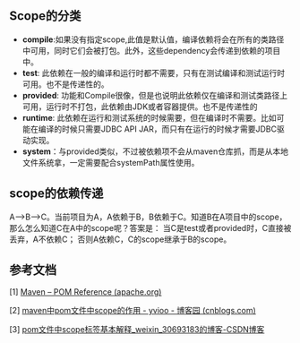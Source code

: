 ## Scope的分类

- **compile**:如果没有指定scope,此值是默认值，编译依赖将会在所有的类路径中可用，同时它们会被打包。此外，这些dependency会传递到依赖的项目中。
- **test**: 此依赖在一般的编译和运行时都不需要，只有在测试编译和测试运行时可用。也不是传递性的。
- **provided**: 功能和Compile很像，但是也说明此依赖仅在编译和测试类路径上可用，运行时不打包，此依赖由JDK或者容器提供。也不是传递性的
- **runtime**: 此依赖在运行和测试系统的时候需要，但在编译时不需要。比如可能在编译的时候只需要JDBC API JAR，而只有在运行的时候才需要JDBC驱动实现。
- **system**：与provided类似，不过被依赖项不会从maven仓库抓，而是从本地文件系统拿，一定需要配合systemPath属性使用。

## scope的依赖传递

A–>B–>C。当前项目为A，A依赖于B，B依赖于C。知道B在A项目中的scope，那么怎么知道C在A中的scope呢？答案是： 
当C是test或者provided时，C直接被丢弃，A不依赖C； 否则A依赖C，C的scope继承于B的scope。



## 参考文档

[1] [Maven – POM Reference (apache.org)](https://maven.apache.org/pom.html#Dependency_Version_Requirement_Specification)

[2] [maven中pom文件中scope的作用 - yvioo - 博客园 (cnblogs.com)](https://www.cnblogs.com/pxblog/p/12585445.html)

[3] [pom文件中scope标签基本解释_weixin_30693183的博客-CSDN博客](https://blog.csdn.net/weixin_30693183/article/details/95225530)

